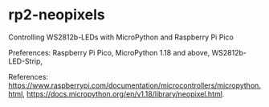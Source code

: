 # rp2-neopixels
Controlling WS2812b-LEDs with MicroPython and Raspberry Pi Pico

Preferences:
Raspberry Pi Pico,
MicroPython 1.18 and above,
WS2812b-LED-Strip,

References:
https://www.raspberrypi.com/documentation/microcontrollers/micropython.html,
https://docs.micropython.org/en/v1.18/library/neopixel.html.
